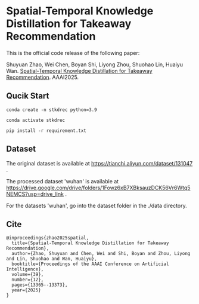 # Spatial-Temporal Knowledge Distillation for Takeaway Recommendation
This is the official code release of the following paper:

Shuyuan Zhao, Wei Chen, Boyan Shi, Liyong Zhou, Shuohao Lin, Huaiyu Wan. [Spatial-Temporal Knowledge Distillation for Takeaway Recommendation](https://arxiv.org/abs/2412.16502). AAAI2025.

## Qucik Start
```
conda create -n stkdrec python=3.9

conda activate stkdrec

pip install -r requirement.txt
```

## Dataset
The original dataset is available at https://tianchi.aliyun.com/dataset/131047 .

The processed dataset 'wuhan' is available at https://drive.google.com/drive/folders/1Fowz6xB7XBksauzDCK56Vr6Wtq5NEMCS?usp=drive_link .

For the datasets 'wuhan', go into the dataset folder in the ./data directory.

## Cite
```
@inproceedings{zhao2025spatial,
  title={Spatial-Temporal Knowledge Distillation for Takeaway Recommendation},
  author={Zhao, Shuyuan and Chen, Wei and Shi, Boyan and Zhou, Liyong and Lin, Shuohao and Wan, Huaiyu},
  booktitle={Proceedings of the AAAI Conference on Artificial Intelligence},
  volume={39},
  number={12},
  pages={13365--13373},
  year={2025}
}
```
